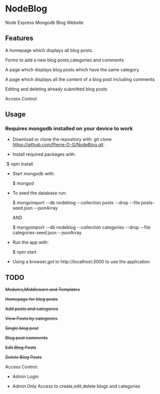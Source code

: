 # NodeBlog
Node Express Mongodb Blog Website


## Features

A homepage which displays all blog posts.

Forms to add a new blog posts,categories and comments

A page which displays blog posts which have the same category

A page which displays all the content of a blog post including comments

Editing and deleting already submitted blog posts

Access Control

## Usage

### Requires mongodb installed on your device to work

* Download or clone the repository with: git clone https://github.com/Pierre-D-G/NodeBlog.git .

* Install required packages with: 

`$ npm install

* Start mongodb with: 

     $ mongod 

* To seed the database run:

     $ mongoimport --db nodeblog --collection posts --drop --file posts-seed.json --jsonArray 

    AND 

    $ mongoimport --db nodeblog --collection categories --drop --file categories-seed.json --jsonArray

* Run the app with: 

     $ npm start
   
* Using a browser,got to http://localhost:3000 to use the application

## TODO

~~Modules,Middleware and Templates~~

~~Homepage for blog posts~~

~~Add posts and categories~~

~~View Posts by categories~~

~~Single blog post~~

~~Blog post comments~~

~~Edit Blog Posts~~

~~Delete Blog Posts~~

Access Control:

* Admin Login

* Admin Only Access to create,edit,delete blogs and categories







